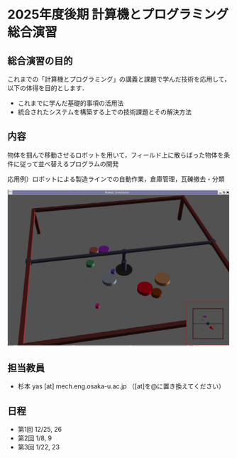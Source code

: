 # 2025年度後期 計算機とプログラミング 総合演習

## 総合演習の目的

これまでの「計算機とプログラミング」の講義と課題で学んだ技術を応用して，以下の体得を目的とします．

- これまでに学んだ基礎的事項の活用法
- 統合されたシステムを構築する上での技術課題とその解決方法

## 内容

物体を掴んで移動させるロボットを用いて，フィールド上に散らばった物体を条件に従って並べ替えるプログラムの開発

応用例）ロボットによる製造ラインでの自動作業，倉庫管理，瓦礫撤去・分類

<img width="500" alt="ロボットシミュレータ" src="./image/pbl_screen.png">

## 担当教員

- 杉本 yas [at] mech.eng.osaka-u.ac.jp
（[at]を@に置き換えてください）

## 日程

- 第1回 12/25, 26
- 第2回 1/8, 9
- 第3回 1/22, 23


